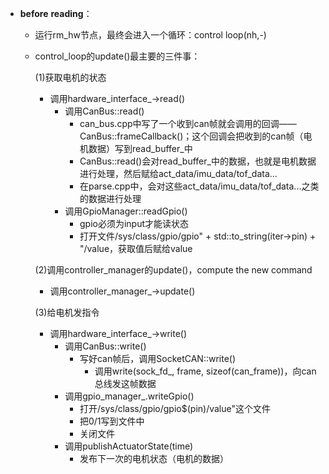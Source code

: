 - **before** **reading**：

  - 运行rm_hw节点，最终会进入一个循环：control loop(nh,-)

  - control_loop的update()最主要的三件事：

    (1)获取电机的状态

    - 调用hardware_interface_->read()
      - 调用CanBus::read()
        - can_bus.cpp中写了一个收到can帧就会调用的回调——CanBus::frameCallback()；这个回调会把收到的can帧（电机数据）写到read_buffer_中
        - CanBus::read()会对read_buffer_中的数据，也就是电机数据进行处理，然后赋给act_data/imu_data/tof_data...
        - 在parse.cpp中，会对这些act_data/imu_data/tof_data...之类的数据进行处理
      - 调用GpioManager::readGpio()
        - gpio必须为input才能读状态
        - 打开文件/sys/class/gpio/gpio" + std::to_string(iter->pin) + "/value，获取值后赋给value

    (2)调用controller_manager的update()，compute the new command

    - 调用controller_manager_->update()

    (3)给电机发指令

    - 调用hardware_interface_->write()
      - 调用CanBus::write()
        - 写好can帧后，调用SocketCAN::write()
          - 调用write(sock_fd_, frame, sizeof(can_frame))，向can总线发这帧数据
      - 调用gpio_manager_.writeGpio()
        - 打开/sys/class/gpio/gpio$(pin)/value"这个文件
        - 把0/1写到文件中
        - 关闭文件
      - 调用publishActuatorState(time)
        - 发布下一次的电机状态（电机的数据）

